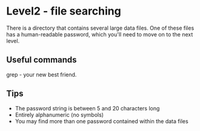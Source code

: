 # Level2 - file searching
There is a directory that contains several large data files. One of these files
has a human-readable password, which you'll need to move on to the next level.

## Useful commands
grep  - your new best friend.

## Tips
- The password string is between 5 and 20 characters long
- Entirely alphanumeric (no symbols)
- You may find more than one password contained within the data files
